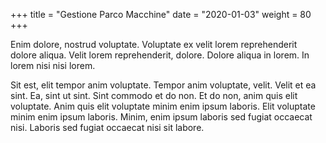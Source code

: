 +++
title = "Gestione Parco Macchine"
date = "2020-01-03"
weight = 80
+++

Enim dolore, nostrud voluptate. Voluptate ex velit lorem reprehenderit dolore aliqua. Velit lorem reprehenderit, dolore. Dolore aliqua in lorem. In lorem nisi nisi lorem.

Sit est, elit tempor anim voluptate. Tempor anim voluptate, velit. Velit et ea sint. Ea, sint ut sint. Sint commodo et do non. Et do non, anim quis elit voluptate. Anim quis elit voluptate minim enim ipsum laboris. Elit voluptate minim enim ipsum laboris. Minim, enim ipsum laboris sed fugiat occaecat nisi. Laboris sed fugiat occaecat nisi sit labore.
